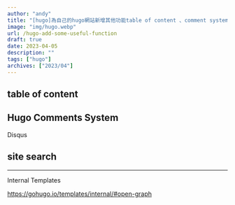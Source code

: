 ```yaml
---
author: "andy"
title: "[hugo]為自己的hugo網站新增其他功能table of content 、comment system、site search "
image: "img/hugo.webp"
url: /hugo-add-some-useful-function
draft: true
date: 2023-04-05
description: ""
tags: ["hugo"]
archives: ["2023/04"]
---
```




## table of content


##  Hugo Comments System
Disqus


## site search


*** 

Internal Templates

https://gohugo.io/templates/internal/#open-graph